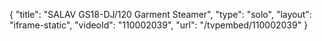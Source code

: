 {
    "title": "SALAV GS18-DJ\/120 Garment Steamer",
    "type": "solo",
    "layout": "iframe-static",
    "videoId": "110002039",
    "url": "\/tvpembed\/110002039"
}